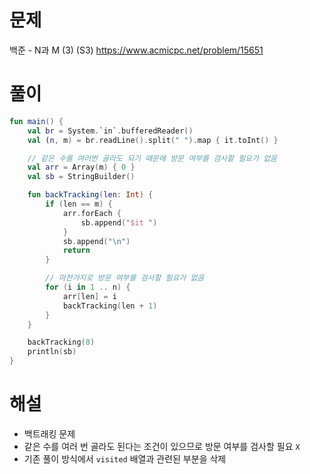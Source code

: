 # 문제
백준 - N과 M (3) (S3)
https://www.acmicpc.net/problem/15651


# 풀이

```Kotlin
fun main() {
    val br = System.`in`.bufferedReader()
    val (n, m) = br.readLine().split(" ").map { it.toInt() }

    // 같은 수를 여러번 골라도 되기 때문에 방문 여부를 검사할 필요가 없음
    val arr = Array(m) { 0 }
    val sb = StringBuilder()

    fun backTracking(len: Int) {
        if (len == m) {
            arr.forEach {
                sb.append("$it ")
            }
            sb.append("\n")
            return
        }

        // 마찬가지로 방문 여부를 검사할 필요가 없음
        for (i in 1 .. n) {
            arr[len] = i
            backTracking(len + 1)
        }
    }

    backTracking(0)
    println(sb)
}
```


# 해설
* 백트래킹 문제
* 같은 수를 여러 번 골라도 된다는 조건이 있으므로 방문 여부를 검사할 필요 `X`
* 기존 풀이 방식에서 `visited` 배열과 관련된 부분을 삭제